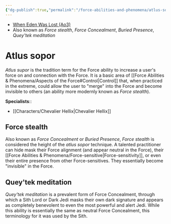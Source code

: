 ```yaml
---
{"dg-publish":true,"permalink":"/force-abilities-and-phenomena/atlus-sopor/","tags":["universal","control","forcepower"]}
---
```


- [When Eden Was Lost (Ao3)](https://archiveofourown.org/works/19334440/chapters/45992584)
- Also known as *Force stealth*, *Force Concealment*, *Buried Presence*, *Quey'tek meditation*
# Atlus sopor
*Atlus supor* is the tradition term for the Force ability to increase a user's force on and connection with the Force. It is a basic area of [[Force Abilities & Phenomena/Aspects of the Force#Control\|Control]] that, when practiced in the extreme, could allow the user to "merge" into the Force and become invisible to others (an ability more modernly known as *Force stealth*).

**Specialists**::
- [[Characters/Chevalier Hellix\|Chevalier Hellix]]
## Force stealth
Also known as *Force Concealment* or *Buried Presence*, *Force stealth* is considered the height of the *atlus sopor* technique. A talented practitioner can hide mask their Force alignment (and appear neutral in the Force), their [[Force Abilities & Phenomena/Force-sensitive\|Force-sensitivity]], or even their entire presence from other Force-sensitives. They essentially become "invisible" in the Force.
## Quey'tek meditation
*Quey'tek meditation* is a prevalent form of Force Concealment, through which a Sith Lord or Dark Jedi masks their own dark signature and appears as completely benevolent to even the most powerful and alert Jedi. While this ability is essentially the same as neutral Force Concealment, this terminology for it was used by the Sith. 